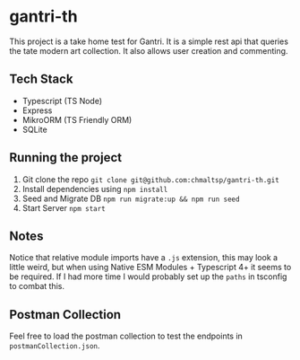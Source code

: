# gantri-th

This project is a take home test for Gantri. It is a simple rest api that queries the tate modern art collection. It also allows user creation and commenting. 

## Tech Stack

- Typescript (TS Node)
- Express
- MikroORM (TS Friendly ORM)
- SQLite

## Running the project
 
1. Git clone the repo `git clone git@github.com:chmaltsp/gantri-th.git`
2. Install dependencies using `npm install` 
3. Seed and Migrate DB `npm run migrate:up && npm run seed`
4. Start Server `npm start`


## Notes

Notice that relative module imports have a `.js` extension, this may look a little weird, but when using Native ESM Modules + Typescript 4+ it seems to be required. If I had more time I would probably set up the `paths` in tsconfig to combat this. 

## Postman Collection

Feel free to load the postman collection to test the endpoints in `postmanCollection.json`.

